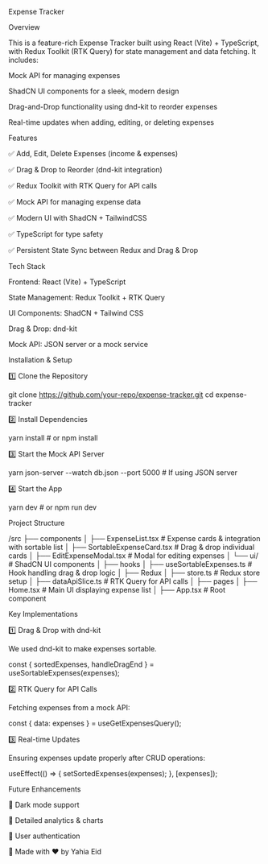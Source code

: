 Expense Tracker

Overview

This is a feature-rich Expense Tracker built using React (Vite) + TypeScript, with Redux Toolkit (RTK Query) for state management and data fetching. It includes:

Mock API for managing expenses

ShadCN UI components for a sleek, modern design

Drag-and-Drop functionality using dnd-kit to reorder expenses

Real-time updates when adding, editing, or deleting expenses

Features

✅ Add, Edit, Delete Expenses (income & expenses)

✅ Drag & Drop to Reorder (dnd-kit integration)

✅ Redux Toolkit with RTK Query for API calls

✅ Mock API for managing expense data

✅ Modern UI with ShadCN + TailwindCSS

✅ TypeScript for type safety

✅ Persistent State Sync between Redux and Drag & Drop

Tech Stack

Frontend: React (Vite) + TypeScript

State Management: Redux Toolkit + RTK Query

UI Components: ShadCN + Tailwind CSS

Drag & Drop: dnd-kit

Mock API: JSON server or a mock service

Installation & Setup

1️⃣ Clone the Repository

git clone https://github.com/your-repo/expense-tracker.git
cd expense-tracker

2️⃣ Install Dependencies

yarn install  # or npm install

3️⃣ Start the Mock API Server

yarn json-server --watch db.json --port 5000  # If using JSON server

4️⃣ Start the App

yarn dev  # or npm run dev

Project Structure

/src
 ├── components
 │   ├── ExpenseList.tsx  # Expense cards & integration with sortable list
 │   ├── SortableExpenseCard.tsx  # Drag & drop individual cards
 │   ├── EditExpenseModal.tsx  # Modal for editing expenses
 │   └── ui/  # ShadCN UI components
 │
 ├── hooks
 │   ├── useSortableExpenses.ts  # Hook handling drag & drop logic
 │
 ├── Redux
 │   ├── store.ts  # Redux store setup
 │   ├── dataApiSlice.ts  # RTK Query for API calls
 │
 ├── pages
 │   ├── Home.tsx  # Main UI displaying expense list
 │
 ├── App.tsx  # Root component

Key Implementations

1️⃣ Drag & Drop with dnd-kit

We used dnd-kit to make expenses sortable.

const { sortedExpenses, handleDragEnd } = useSortableExpenses(expenses);

2️⃣ RTK Query for API Calls

Fetching expenses from a mock API:

const { data: expenses } = useGetExpensesQuery();

3️⃣ Real-time Updates

Ensuring expenses update properly after CRUD operations:

useEffect(() => {
  setSortedExpenses(expenses);
}, [expenses]);

Future Enhancements

🔹 Dark mode support

🔹 Detailed analytics & charts

🔹 User authentication

🚀 Made with ❤️ by Yahia Eid
